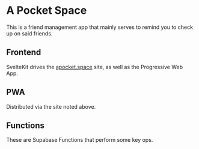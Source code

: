 # A Pocket Space

This is a friend management app that mainly serves to remind you to check up on said friends.

## Frontend

SvelteKit drives the [apocket.space](https://apocket.space) site, as well as the Progressive Web App. 

## PWA

Distributed via the site noted above.

## Functions

These are Supabase Functions that perform some key ops.